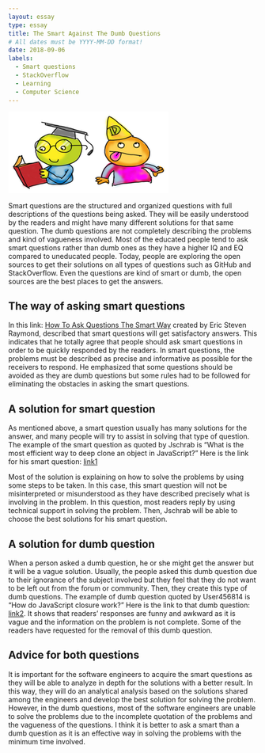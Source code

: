 ```yaml
---
layout: essay
type: essay
title: The Smart Against The Dumb Questions
# All dates must be YYYY-MM-DD format!
date: 2018-09-06
labels:
  - Smart questions
  - StackOverflow
  - Learning
  - Computer Science
---
```


<img class="ui medium left floated rounded image" src="../images/smartquestionbg.PNG">

Smart questions are the structured and organized questions with full descriptions of the questions being asked. They will be easily understood by the readers and might have many different solutions for that same question. The dumb questions are not completely describing the problems and kind of vagueness involved. Most of the educated people tend to ask smart questions rather than dumb ones as they have a higher IQ and EQ compared to uneducated people. Today, people are exploring the open sources to get their solutions on all types of questions such as GitHub and StackOverflow. Even the questions are kind of smart or dumb, the open sources are the best places to get the answers.  

## The way of asking smart questions

In this link: [How To Ask Questions The Smart Way](http://www.catb.org/esr/faqs/smart-questions.html) created by Eric Steven Raymond, described that smart questions will get satisfactory answers. This indicates that he totally agree that people should ask smart questions in order to be quickly responded by the readers. In smart questions, the problems must be described as precise and informative as possible for the receivers to respond. He emphasized that some questions should be avoided as they are dumb questions but some rules had to be followed for eliminating the obstacles in asking the smart questions.

## A solution for smart question

As mentioned above, a smart question usually has many solutions for the answer, and many people will try to assist in solving that type of question. The example of the smart question as quoted by Jschrab is “What is the most efficient way to deep clone an object in JavaScript?” Here is the link for his smart question: [link1](https://stackoverflow.com/questions/122102/what-is-the-most-efficient-way-to-deep-clone-an-object-in-javascript)

Most of the solution is explaining on how to solve the problems by using some steps to be taken. In this case, this smart question will not be misinterpreted or misunderstood as they have described precisely what is involving in the problem. In this question, most readers reply by using technical support in solving the problem. Then, Jschrab will be able to choose the best solutions for his smart question.


## A solution for dumb question

When a person asked a dumb question, he or she might get the answer but it will be a vague solution. Usually, the people asked this dumb question due to their ignorance of the subject involved but they feel that they do not want to be left out from the forum or community. Then, they create this type of dumb questions. The example of dumb question quoted by User456814 is “How do JavaScript closure work?” Here is the link to that dumb question: [link2](https://meta.stackoverflow.com/questions/262518/should-how-do-javascript-closures-work-be-locked-as-a-community-wiki-no-furt). It shows that readers’ responses are funny and awkward as it is vague and the information on the problem is not complete.  Some of the readers have requested for the removal of this dumb question.

## Advice for both questions

It is important for the software engineers to acquire the smart questions as they will be able to analyze in depth for the solutions with a better result. In this way, they will do an analytical analysis based on the solutions shared among the engineers and develop the best solution for solving the problem. However, in the dumb questions, most of the software engineers are unable to solve the problems due to the incomplete quotation of the problems and the vagueness of the questions. I think it is better to ask a smart than a dumb question as it is an effective way in solving the problems with the minimum time involved.
